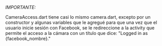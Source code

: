 *IMPORTANTE:*

CameraAccess.dart tiene casi lo mismo camera.dart, excepto por un constructor y algunas variables que le agregué para que una vez que el usuario inicie sesión con Facebook, se le redireccione a la activity que permite el acceso a la cámara con un título que dice: "Logged in as {facebook_nombre}."
